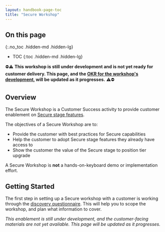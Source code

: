 ```yaml
---
layout: handbook-page-toc
title: "Secure Workshop"
---
```


## On this page
{:.no_toc .hidden-md .hidden-lg}

- TOC
{:toc .hidden-md .hidden-lg}

⛔️⚠️ **This workshop is still under development and is not yet ready for customer delivery. This page, and the [OKR for the workshop's development](https://gitlab.com/gitlab-com/customer-success/okrs/-/issues/128), will be updated as it progresses.** ⚠️⛔️

## Overview

The Secure Workshop is a Customer Success activity to provide customer enablement on [Secure stage features](https://about.gitlab.com/stages-devops-lifecycle/secure/).

The objectives of a Secure Workshop are to:

- Provide the customer with best practices for Secure capabilities
- Help the customer to adopt Secure stage features they already have access to
- Show the customer the value of the Secure stage to position tier upgrade

A Secure Workshop is **not** a hands-on-keyboard demo or implementation effort.

## Getting Started

The first step in setting up a Secure workshop with a customer is working through the [discovery questionnaire](https://docs.google.com/document/d/1bQwVFU1UInjdIg5oSoNHXT8O1PdupKXCIft0yeAhgE8/edit?usp=sharing). This will help you to scope the workshop, and plan what information to cover.

_This enablement is still under development, and the customer-facing materials are not yet available. This page will be updated as it progresses._
